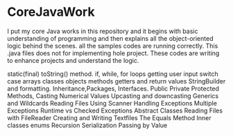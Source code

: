 # CoreJavaWork

I put my core Java works in this repository and it begins with basic understanding of programming and then explains all the object-oriented
logic behind the scenes. 
all the samples codes are running correctly. 
This .java files does not for implementing hole project. These codes are writing to enhance projects and understand the logic. 

static(final)
toString()
method. 
if, while, for loops
getting user input
switch case arrays
classes objects methods getters and return values
StringBuilder and formatting. 
Inheritance,Packages, Interfaces.
Public Private Protected Methods, 
Casting Numerical Values 
Upcasting and downcasting 
Generics and Wildcards 
Reading Files Using Scanner
Handling Exceptions
Multiple Exceptions
Runtime vs Checked Exceptions 
Abstract Classes
Reading Files with FileReader 
Creating and Writing Textfiles
The Equals Method
Inner classes
enums 
Recursion
Serialization
Passing by Value
